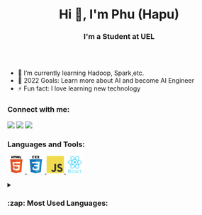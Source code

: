 <h1 align="center">Hi 👋, I'm Phu (Hapu) </h1>
<h3 align="center">I'm a Student at UEL</h3>
<br>
<br>

- 🌱 I’m currently learning Hadoop, Spark,etc.
- 🥅 2022 Goals: Learn more about AI and become AI Engineer
- ⚡ Fun fact: I love learning new technology

<h3 align="left">Connect with me:</h3>

<p align="left">

<a href = "https://www.linkedin.com/in/nguyen-van-hoang-phu/"><img src="https://img.icons8.com/fluent/48/000000/linkedin.png"/></a>
<a href = "https://twitter.com/phubmt2001"><img src="https://img.icons8.com/fluent/48/000000/twitter.png"/></a>
<a href = "https://www.facebook.com/hopuuuu/"><img src="https://img.icons8.com/fluent/48/000000/facebook-new.png"/></a>

</p>

<h3 align="left">Languages and Tools:</h3>

<a href="https://www.w3.org/html/" target="_blank"> <img src="https://raw.githubusercontent.com/devicons/devicon/master/icons/html5/html5-original-wordmark.svg" alt="html5" width="40" height="40"/> </a>
<a href="https://www.w3schools.com/css/" target="_blank"> <img src="https://raw.githubusercontent.com/devicons/devicon/master/icons/css3/css3-original-wordmark.svg" alt="css3" width="40" height="40"/> </a>
<a href="https://developer.mozilla.org/en-US/docs/Web/JavaScript" target="_blank"> <img src="https://raw.githubusercontent.com/devicons/devicon/master/icons/javascript/javascript-original.svg" alt="javascript" width="40" height="40"/> </a>
<a href="https://reactjs.org/" target="_blank"> <img src="https://raw.githubusercontent.com/devicons/devicon/master/icons/react/react-original-wordmark.svg" alt="react" width="40" height="40"/> </a>

<details>
<summary><h3 align="left">:zap: Most Used Languages:</h3></summary>

[![Top Langs](https://github-readme-stats.vercel.app/api/top-langs/?username=Hapu2001&layout=compact)](https://github.com/anuraghazra/github-readme-stats)

</details>

[facebook]: https://www.facebook.com/hopuuuu/
[linkedin]: https://www.linkedin.com/in/nguyen-van-hoang-phu/
[twitter]: https://twitter.com/phubmt2001
